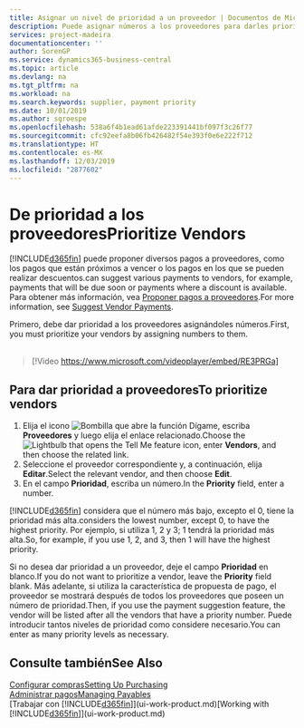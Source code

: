 ```yaml
---
title: Asignar un nivel de prioridad a un proveedor | Documentos de Microsoft
description: Puede asignar números a los proveedores para darles prioridad y facilitar las sugerencias de pago en Business Central.
services: project-madeira
documentationcenter: ''
author: SorenGP
ms.service: dynamics365-business-central
ms.topic: article
ms.devlang: na
ms.tgt_pltfrm: na
ms.workload: na
ms.search.keywords: supplier, payment priority
ms.date: 10/01/2019
ms.author: sgroespe
ms.openlocfilehash: 538a6f4b1ead61afde223391441bf097f3c26f77
ms.sourcegitcommit: cfc92eefa8b06fb426482f54e393f0e6e222f712
ms.translationtype: HT
ms.contentlocale: es-MX
ms.lasthandoff: 12/03/2019
ms.locfileid: "2877602"
---
```

# <a name="prioritize-vendors"></a><span data-ttu-id="1b324-103">De prioridad a los proveedores</span><span class="sxs-lookup"><span data-stu-id="1b324-103">Prioritize Vendors</span></span>
[!INCLUDE[d365fin](includes/d365fin_md.md)] <span data-ttu-id="1b324-104">puede proponer diversos pagos a proveedores, como los pagos que están próximos a vencer o los pagos en los que se pueden realizar descuentos.</span><span class="sxs-lookup"><span data-stu-id="1b324-104">can suggest various payments to vendors, for example, payments that will be due soon or payments where a discount is available.</span></span> <span data-ttu-id="1b324-105">Para obtener más información, vea [Proponer pagos a proveedores](payables-how-suggest-vendor-payments.md).</span><span class="sxs-lookup"><span data-stu-id="1b324-105">For more information, see [Suggest Vendor Payments](payables-how-suggest-vendor-payments.md).</span></span>

<span data-ttu-id="1b324-106">Primero, debe dar prioridad a los proveedores asignándoles números.</span><span class="sxs-lookup"><span data-stu-id="1b324-106">First, you must prioritize your vendors by assigning numbers to them.</span></span>
<br><br>
> [!Video https://www.microsoft.com/videoplayer/embed/RE3PRGa]

## <a name="to-prioritize-vendors"></a><span data-ttu-id="1b324-107">Para dar prioridad a proveedores</span><span class="sxs-lookup"><span data-stu-id="1b324-107">To prioritize vendors</span></span>
1. <span data-ttu-id="1b324-108">Elija el icono ![Bombilla que abre la función Dígame](media/ui-search/search_small.png "Dígame qué desea hacer"), escriba **Proveedores** y luego elija el enlace relacionado.</span><span class="sxs-lookup"><span data-stu-id="1b324-108">Choose the ![Lightbulb that opens the Tell Me feature](media/ui-search/search_small.png "Tell me what you want to do") icon, enter **Vendors**, and then choose the related link.</span></span>
2. <span data-ttu-id="1b324-109">Seleccione el proveedor correspondiente y, a continuación, elija **Editar**.</span><span class="sxs-lookup"><span data-stu-id="1b324-109">Select the relevant vendor, and then choose **Edit**.</span></span>
3. <span data-ttu-id="1b324-110">En el campo **Prioridad**, escriba un número.</span><span class="sxs-lookup"><span data-stu-id="1b324-110">In the **Priority** field, enter a number.</span></span>

[!INCLUDE[d365fin](includes/d365fin_md.md)] <span data-ttu-id="1b324-111">considera que el número más bajo, excepto el 0, tiene la prioridad más alta.</span><span class="sxs-lookup"><span data-stu-id="1b324-111">considers the lowest number, except 0, to have the highest priority.</span></span> <span data-ttu-id="1b324-112">Por ejemplo, si utiliza 1, 2 y 3; 1 tendrá la prioridad más alta.</span><span class="sxs-lookup"><span data-stu-id="1b324-112">So, for example, if you use 1, 2, and 3, then 1 will have the highest priority.</span></span>

<span data-ttu-id="1b324-113">Si no desea dar prioridad a un proveedor, deje el campo **Prioridad** en blanco.</span><span class="sxs-lookup"><span data-stu-id="1b324-113">If you do not want to prioritize a vendor, leave the **Priority** field blank.</span></span> <span data-ttu-id="1b324-114">Más adelante, si utiliza la característica de propuesta de pago, el proveedor se mostrará después de todos los proveedores que poseen un número de prioridad.</span><span class="sxs-lookup"><span data-stu-id="1b324-114">Then, if you use the payment suggestion feature, the vendor will be listed after all the vendors that have a priority number.</span></span> <span data-ttu-id="1b324-115">Puede introducir tantos niveles de prioridad como considere necesario.</span><span class="sxs-lookup"><span data-stu-id="1b324-115">You can enter as many priority levels as necessary.</span></span>

## <a name="see-also"></a><span data-ttu-id="1b324-116">Consulte también</span><span class="sxs-lookup"><span data-stu-id="1b324-116">See Also</span></span>
[<span data-ttu-id="1b324-117">Configurar compras</span><span class="sxs-lookup"><span data-stu-id="1b324-117">Setting Up Purchasing</span></span>](purchasing-setup-purchasing.md)  
[<span data-ttu-id="1b324-118">Administrar pagos</span><span class="sxs-lookup"><span data-stu-id="1b324-118">Managing Payables</span></span>](payables-manage-payables.md)  
<span data-ttu-id="1b324-119">[Trabajar con [!INCLUDE[d365fin](includes/d365fin_md.md)]](ui-work-product.md)</span><span class="sxs-lookup"><span data-stu-id="1b324-119">[Working with [!INCLUDE[d365fin](includes/d365fin_md.md)]](ui-work-product.md)</span></span>
